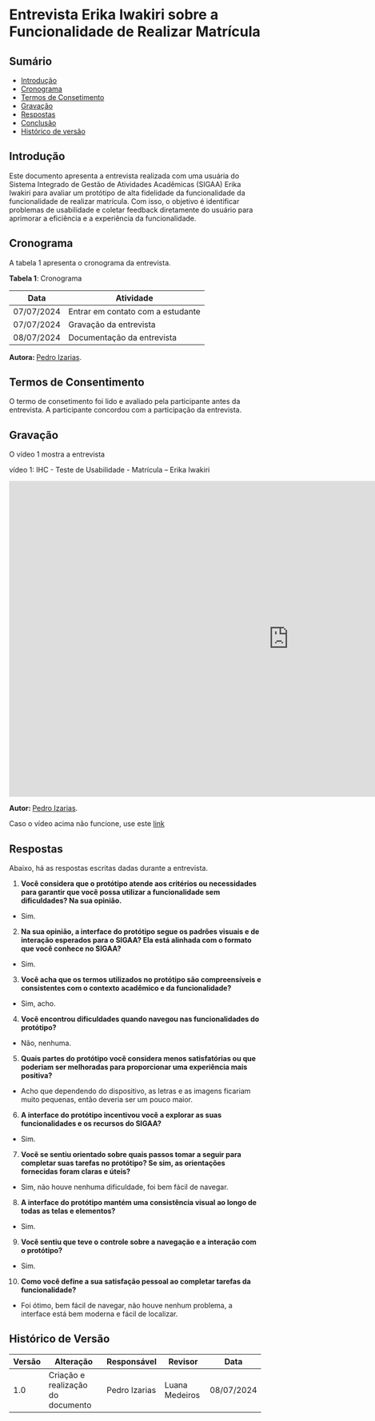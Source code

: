 # Entrevista Erika Iwakiri sobre a Funcionalidade de Realizar Matrícula

## Sumário

* [Introdução](#Introdução)
* [Cronograma](#Cronograma)
* [Termos de Consetimento](#Termos-de-Consentimento)
* [Gravação](#Gravação)
* [Respostas](#Respostas)
* [Conclusão](#Conclusão)
* [Histórico de versão](#Histórico-de-versão)



## Introdução

Este documento apresenta a entrevista realizada com uma usuária do Sistema Integrado de Gestão de Atividades Acadêmicas (SIGAA) Erika Iwakiri para avaliar um protótipo de alta fidelidade da funcionalidade da funcionalidade de realizar matrícula. Com isso, o objetivo é identificar problemas de usabilidade e coletar feedback diretamente do usuário para aprimorar a eficiência e a experiência da funcionalidade.

## Cronograma

A tabela 1 apresenta o cronograma da entrevista.

**Tabela 1**: Cronograma

| Data | Atividade |
| - | - |
| 07/07/2024 | Entrar em contato com a estudante |
| 07/07/2024 | Gravação da entrevista |
| 08/07/2024 | Documentação da entrevista |


<b> Autora: </b> <a href="https://github.com/Izarias">Pedro Izarias</a>.

## Termos de Consentimento

O termo de consetimento foi lido e avaliado pela participante antes da entrevista. A participante concordou com a participação da entrevista.

## Gravação

O vídeo 1 mostra a entrevista


vídeo 1: IHC - Teste de Usabilidade - Matrícula – Erika Iwakiri

<iframe width="1117" height="632" src="https://www.youtube.com/embed/amHhhKcT1m8" title="Avaliação 01 do Protótipo de Alta Fidelidade - Matrícula" frameborder="0" allow="accelerometer; autoplay; clipboard-write; encrypted-media; gyroscope; picture-in-picture; web-share" referrerpolicy="strict-origin-when-cross-origin" allowfullscreen></iframe>

<b> Autor: </b> <a href="https://github.com/Izarias">Pedro Izarias</a>.

Caso o vídeo acima não funcione, use este [link](https://www.youtube.com/watch?v=amHhhKcT1m8)


## Respostas

Abaixo, há as respostas escritas dadas durante a entrevista.

1. **Você considera que o protótipo atende aos critérios ou necessidades para garantir que você possa utilizar a funcionalidade sem dificuldades? Na sua opinião.**

- Sim.

2. **Na sua opinião, a interface do protótipo segue os padrões visuais e de interação esperados para o SIGAA? Ela está alinhada com o formato que você conhece no SIGAA?**

- Sim.

3. **Você acha que os termos utilizados no protótipo são compreensíveis e consistentes com o contexto acadêmico e da funcionalidade?**

- Sim, acho.

4. **Você encontrou dificuldades quando navegou nas funcionalidades do protótipo?**

- Não, nenhuma.

5. **Quais partes do protótipo você considera menos satisfatórias ou que poderiam ser melhoradas para proporcionar uma experiência mais positiva?**

- Acho que dependendo do dispositivo, as letras e as imagens ficariam muito pequenas, então deveria ser um pouco maior.

6. **A interface do protótipo incentivou você a explorar as suas funcionalidades e os recursos do SIGAA?**

- Sim.

7. **Você se sentiu orientado sobre quais passos tomar a seguir para completar suas tarefas no protótipo? Se sim, as orientações fornecidas foram claras e úteis?**

- Sim, não houve nenhuma dificuldade, foi bem fácil de navegar.

8. **A interface do protótipo mantém uma consistência visual ao longo de todas as telas e elementos?**

- Sim.

9. **Você sentiu que teve o controle sobre a navegação e a interação com o protótipo?**

- Sim.

10. **Como você define a sua satisfação pessoal ao completar tarefas da funcionalidade?**

- Foi ótimo, bem fácil de navegar, não houve nenhum problema, a interface está bem moderna e fácil de localizar.

## Histórico de Versão

| Versão | Alteração | Responsável | Revisor | Data |
| - | - | - | - | - |
| 1.0 | Criação e realização do documento | Pedro Izarias| Luana Medeiros | 08/07/2024 |
